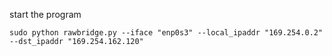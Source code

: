 
start the program

    sudo python rawbridge.py --iface "enp0s3" --local_ipaddr "169.254.0.2" --dst_ipaddr "169.254.162.120"

